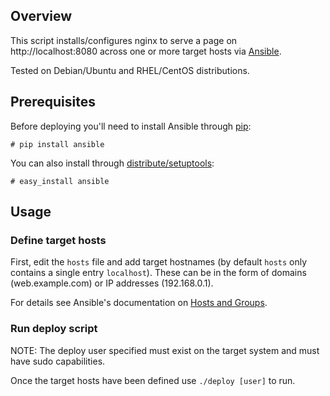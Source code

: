 ## Overview

This script installs/configures nginx to serve a page on http://localhost:8080 across one or more target hosts via [Ansible](http://ansible.cc/).

Tested on Debian/Ubuntu and RHEL/CentOS distributions.

## Prerequisites

Before deploying you'll need to install Ansible through [pip](https://pypi.python.org/pypi/pip):

    # pip install ansible

You can also install through [distribute/setuptools](https://pypi.python.org/pypi/distribute):
  
    # easy_install ansible

## Usage

### Define target hosts

First, edit the `hosts` file and add target hostnames (by default `hosts` only contains a single entry `localhost`). These can be in the form of domains (web.example.com) or IP addresses (192.168.0.1). 

For details see Ansible's documentation on [Hosts and Groups](http://ansible.cc/docs/patterns.html#hosts-and-groups).

### Run deploy script

NOTE: The deploy user specified must exist on the target system and must have sudo capabilities.

Once the target hosts have been defined use `./deploy [user]` to run.  


